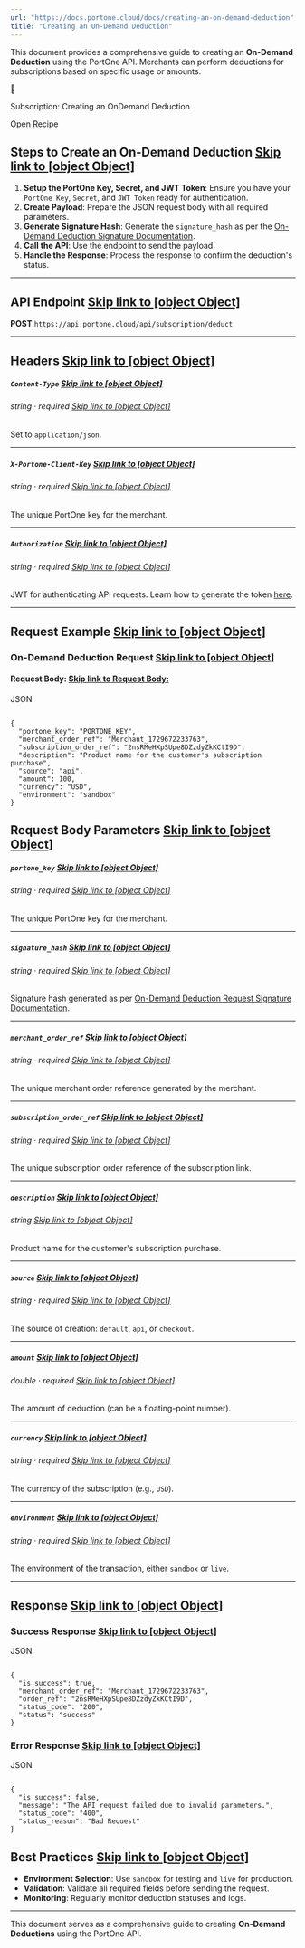 ```yaml
---
url: "https://docs.portone.cloud/docs/creating-an-on-demand-deduction"
title: "Creating an On-Demand Deduction"
---
```


This document provides a comprehensive guide to creating an **On-Demand Deduction** using the PortOne API. Merchants can perform deductions for subscriptions based on specific usage or amounts.

🦉

Subscription: Creating an OnDemand Deduction

Open Recipe

## **Steps to Create an On-Demand Deduction**   [Skip link to [object Object]](https://docs.portone.cloud/docs/creating-an-on-demand-deduction\#steps-to-create-an-on-demand-deduction)

1. **Setup the PortOne Key, Secret, and JWT Token**: Ensure you have your `PortOne Key`, `Secret`, and `JWT Token` ready for authentication.
2. **Create Payload**: Prepare the JSON request body with all required parameters.
3. **Generate Signature Hash**: Generate the `signature_hash` as per the [On-Demand Deduction Signature Documentation](https://docs.portone.cloud/docs/ondemand-deduction).
4. **Call the API**: Use the endpoint to send the payload.
5. **Handle the Response**: Process the response to confirm the deduction's status.

* * *

## **API Endpoint**   [Skip link to [object Object]](https://docs.portone.cloud/docs/creating-an-on-demand-deduction\#api-endpoint)

**POST** `https://api.portone.cloud/api/subscription/deduct`

* * *

## **Headers**   [Skip link to [object Object]](https://docs.portone.cloud/docs/creating-an-on-demand-deduction\#headers)

##### `Content-Type`   [Skip link to [object Object]](https://docs.portone.cloud/docs/creating-an-on-demand-deduction\#content-type)

###### _string_ · required   [Skip link to [object Object]](https://docs.portone.cloud/docs/creating-an-on-demand-deduction\#string-%C2%B7-span-stylecolorredrequiredspan)

Set to `application/json`.

* * *

##### `X-Portone-Client-Key`   [Skip link to [object Object]](https://docs.portone.cloud/docs/creating-an-on-demand-deduction\#x-portone-client-key)

###### _string_ · required   [Skip link to [object Object]](https://docs.portone.cloud/docs/creating-an-on-demand-deduction\#string-%C2%B7-span-stylecolorredrequiredspan-1)

The unique PortOne key for the merchant.

* * *

##### `Authorization`   [Skip link to [object Object]](https://docs.portone.cloud/docs/creating-an-on-demand-deduction\#authorization)

###### _string_ · required   [Skip link to [object Object]](https://docs.portone.cloud/docs/creating-an-on-demand-deduction\#string-%C2%B7-span-stylecolorredrequiredspan-2)

JWT for authenticating API requests. Learn how to generate the token [here](https://docs.portone.cloud/docs/jwt-authentication).

* * *

## **Request Example**   [Skip link to [object Object]](https://docs.portone.cloud/docs/creating-an-on-demand-deduction\#request-example)

### **On-Demand Deduction Request**   [Skip link to [object Object]](https://docs.portone.cloud/docs/creating-an-on-demand-deduction\#on-demand-deduction-request)

#### Request Body:   [Skip link to Request Body:](https://docs.portone.cloud/docs/creating-an-on-demand-deduction\#request-body)

JSON

```rdmd-code lang-json theme-light

{
  "portone_key": "PORTONE_KEY",
  "merchant_order_ref": "Merchant_1729672233763",
  "subscription_order_ref": "2nsRMeHXpSUpe8DZzdyZkKCtI9D",
  "description": "Product name for the customer's subscription purchase",
  "source": "api",
  "amount": 100,
  "currency": "USD",
  "environment": "sandbox"
}

```

## **Request Body Parameters**   [Skip link to [object Object]](https://docs.portone.cloud/docs/creating-an-on-demand-deduction\#request-body-parameters)

##### `portone_key`   [Skip link to [object Object]](https://docs.portone.cloud/docs/creating-an-on-demand-deduction\#portone_key)

###### _string_ · required   [Skip link to [object Object]](https://docs.portone.cloud/docs/creating-an-on-demand-deduction\#string-%C2%B7-span-stylecolorredrequiredspan-3)

The unique PortOne key for the merchant.

* * *

##### `signature_hash`   [Skip link to [object Object]](https://docs.portone.cloud/docs/creating-an-on-demand-deduction\#signature_hash)

###### _string_ · required   [Skip link to [object Object]](https://docs.portone.cloud/docs/creating-an-on-demand-deduction\#string-%C2%B7-span-stylecolorredrequiredspan-4)

Signature hash generated as per [On-Demand Deduction Request Signature Documentation](https://docs.portone.cloud/docs/ondemand-deduction).

* * *

##### `merchant_order_ref`   [Skip link to [object Object]](https://docs.portone.cloud/docs/creating-an-on-demand-deduction\#merchant_order_ref)

###### _string_ · required   [Skip link to [object Object]](https://docs.portone.cloud/docs/creating-an-on-demand-deduction\#string-%C2%B7-span-stylecolorredrequiredspan-5)

The unique merchant order reference generated by the merchant.

* * *

##### `subscription_order_ref`   [Skip link to [object Object]](https://docs.portone.cloud/docs/creating-an-on-demand-deduction\#subscription_order_ref)

###### _string_ · required   [Skip link to [object Object]](https://docs.portone.cloud/docs/creating-an-on-demand-deduction\#string-%C2%B7-span-stylecolorredrequiredspan-6)

The unique subscription order reference of the subscription link.

* * *

##### `description`   [Skip link to [object Object]](https://docs.portone.cloud/docs/creating-an-on-demand-deduction\#description)

###### _string_   [Skip link to [object Object]](https://docs.portone.cloud/docs/creating-an-on-demand-deduction\#string)

Product name for the customer's subscription purchase.

* * *

##### `source`   [Skip link to [object Object]](https://docs.portone.cloud/docs/creating-an-on-demand-deduction\#source)

###### _string_ · required   [Skip link to [object Object]](https://docs.portone.cloud/docs/creating-an-on-demand-deduction\#string-%C2%B7-span-stylecolorredrequiredspan-7)

The source of creation: `default`, `api`, or `checkout`.

* * *

##### `amount`   [Skip link to [object Object]](https://docs.portone.cloud/docs/creating-an-on-demand-deduction\#amount)

###### _double_ · required   [Skip link to [object Object]](https://docs.portone.cloud/docs/creating-an-on-demand-deduction\#double-%C2%B7-span-stylecolorredrequiredspan)

The amount of deduction (can be a floating-point number).

* * *

##### `currency`   [Skip link to [object Object]](https://docs.portone.cloud/docs/creating-an-on-demand-deduction\#currency)

###### _string_ · required   [Skip link to [object Object]](https://docs.portone.cloud/docs/creating-an-on-demand-deduction\#string-%C2%B7-span-stylecolorredrequiredspan-8)

The currency of the subscription (e.g., `USD`).

* * *

##### `environment`   [Skip link to [object Object]](https://docs.portone.cloud/docs/creating-an-on-demand-deduction\#environment)

###### _string_ · required   [Skip link to [object Object]](https://docs.portone.cloud/docs/creating-an-on-demand-deduction\#string-%C2%B7-span-stylecolorredrequiredspan-9)

The environment of the transaction, either `sandbox` or `live`.

* * *

## **Response**   [Skip link to [object Object]](https://docs.portone.cloud/docs/creating-an-on-demand-deduction\#response)

### **Success Response**   [Skip link to [object Object]](https://docs.portone.cloud/docs/creating-an-on-demand-deduction\#success-response)

JSON

```rdmd-code lang-json theme-light

{
  "is_success": true,
  "merchant_order_ref": "Merchant_1729672233763",
  "order_ref": "2nsRMeHXpSUpe8DZzdyZkKCtI9D",
  "status_code": "200",
  "status": "success"
}

```

### **Error Response**   [Skip link to [object Object]](https://docs.portone.cloud/docs/creating-an-on-demand-deduction\#error-response)

JSON

```rdmd-code lang-json theme-light

{
  "is_success": false,
  "message": "The API request failed due to invalid parameters.",
  "status_code": "400",
  "status_reason": "Bad Request"
}

```

## **Best Practices**   [Skip link to [object Object]](https://docs.portone.cloud/docs/creating-an-on-demand-deduction\#best-practices)

- **Environment Selection**: Use `sandbox` for testing and `live` for production.
- **Validation**: Validate all required fields before sending the request.
- **Monitoring**: Regularly monitor deduction statuses and logs.

* * *

This document serves as a comprehensive guide to creating **On-Demand Deductions** using the PortOne API.

